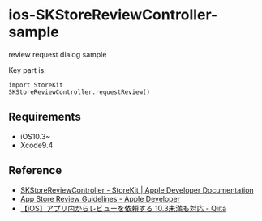 # ios-SKStoreReviewController-sample
review request dialog sample

Key part is:

```
import StoreKit
SKStoreReviewController.requestReview()
```

## Requirements

- iOS10.3~
- Xcode9.4

## Reference
- [SKStoreReviewController - StoreKit | Apple Developer Documentation](https://developer.apple.com/documentation/storekit/skstorereviewcontroller/)
- [App Store Review Guidelines - Apple Developer](https://developer.apple.com/app-store/review/guidelines/)
- [【iOS】アプリ内からレビューを依頼する 10.3未満も対応 - Qiita](https://qiita.com/asashin227/items/f0c44821020af6ee846d)
